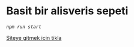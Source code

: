 # Basit bir alisveris sepeti

_`npm run start`_

[Siteye gitmek icin tikla](https://turkaytunc.github.io/react-shopping-cart/)
